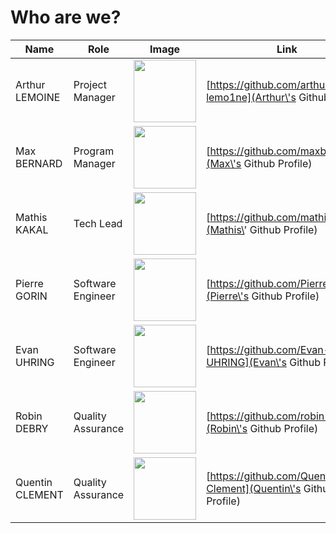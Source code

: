 # Who are we?

| Name            | Role              | Image | Link                               |
|-----------------|-------------------|-------|------------------------------------|
| Arthur LEMOINE  | Project Manager   | <img src="https://avatars.githubusercontent.com/u/91249827?v=4" width="100px">      | [https://github.com/arthur-lemo1ne](Arthur\'s Github Profile) |
| Max BERNARD     | Program Manager   | <img src="https://avatars.githubusercontent.com/u/80251657?v=4 " width="100px"> | [https://github.com/maxbernard3](Max\'s Github Profile) |
| Mathis KAKAL    | Tech Lead         | <img src="https://avatars.githubusercontent.com/u/114522530?v=4" width="100px"> | [https://github.com/mathiskakal](Mathis\' Github Profile) |
| Pierre GORIN    | Software Engineer | <img src="https://avatars.githubusercontent.com/u/91249863?v=4" width="100px"> | [https://github.com/Pierre2103](Pierre\'s Github Profile) |
| Evan UHRING     | Software Engineer | <img src="https://avatars.githubusercontent.com/u/146000775?v=4" width="100px"> | [https://github.com/Evan-UHRING](Evan\'s Github Profile) |
| Robin DEBRY     | Quality Assurance | <img src="https://avatars.githubusercontent.com/u/91249812?v=4" width="100px"> | [https://github.com/robin-debry](Robin\'s Github Profile) |
| Quentin CLEMENT | Quality Assurance | <img src="https://avatars.githubusercontent.com/u/91249878?v=4" width="100px"> | [https://github.com/Quentin-Clement](Quentin\'s Github Profile) |

